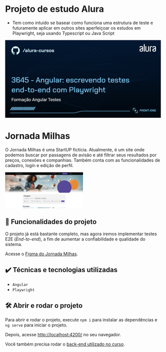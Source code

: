 # Projeto de estudo Alura
- Tem como intuido se basear como funciona uma estrutura de teste e futuramente aplicar em outros sites aperfeiçoar os estudos em Playwright, seja usando Typescript ou Java Script













![Jornada Milhas](thumbnail.png)

# Jornada Milhas

O Jornada Milhas é uma StartUP fictícia. Atualmente, é um site onde podemos buscar por passagens de avisão e até filtrar seus resultados por preços, conexões e companhias. Também conta com as funcionalidades de cadastro, login e edição de perfil.

<img src="screenshot.png" alt="Imagem do Jornada Milhas" width="50%">


## 🔨 Funcionalidades do projeto

O projeto já está bastante completo, mas agora iremos implementar testes E2E (*End-to-end*), a fim de aumentar a confiabilidade e qualidade do sistema.

Acesse o [Figma do Jornada Milhas](https://www.figma.com/file/yz38uH9MvA69Ub3FxNUbTP/Angular-Playwright-%7C-Jornada-Milhas?type=design&node-id=0-1&mode=design).

## ✔️ Técnicas e tecnologias utilizadas

- `Angular`
- `Playwright`

## 🛠️ Abrir e rodar o projeto

Para abrir e rodar o projeto, execute `npm i` para instalar as dependências e `ng serve` para iniciar o projeto.

Depois, acesse <a href="http://localhost:4200/">http://localhost:4200/</a> no seu navegador.

Você também precisa rodar o [back-end utilizado no curso](https://github.com/viniciosneves/jornada-milhas-api).
